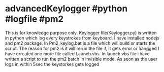 # advancedKeylogger #python #logfile #pm2
This is for knowledge purpose only. 
Keylogger file(Keylogger.py) is written in python which log every keystrokes from keyboard.
I have installed nodejs and pm2 package.
In Pm2_keylog.bat is a file which will build or starts the script.
The reason for pm2 is it will rerun the file if, it gets error or hangged 
I have crreated one more file called Launch.vbs.
In launch.vbs file i have written a script to run the pm2 batch in invisible mode.
As soon as the user logs in within 5sec the keystorkes gets logged 
